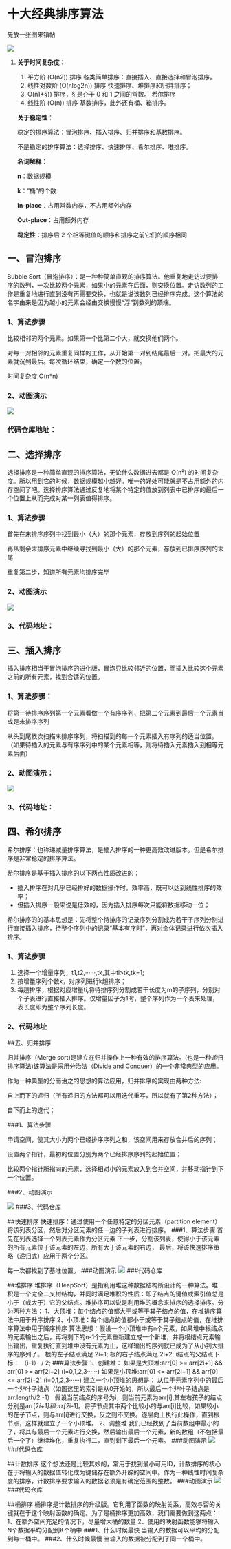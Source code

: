 # 十大经典排序算法

先放一张图来镇帖

![](http://yun.awacky.com/2020-2-17.png)

1. **关于时间复杂度**：

   1. 平方阶 (O(n2)) 排序 各类简单排序：直接插入、直接选择和冒泡排序。
   2. 线性对数阶 (O(nlog2n)) 排序 快速排序、堆排序和归并排序；
   3. O(n1+§)) 排序，§ 是介于 0 和 1 之间的常数。 希尔排序
   4. 线性阶 (O(n)) 排序 基数排序，此外还有桶、箱排序。

   **关于稳定性**：

   稳定的排序算法：冒泡排序、插入排序、归并排序和基数排序。

   不是稳定的排序算法：选择排序、快速排序、希尔排序、堆排序。

   **名词解释**：

   **n**：数据规模

   **k**：“桶”的个数

   **In-place**：占用常数内存，不占用额外内存

   **Out-place**：占用额外内存

   **稳定性**：排序后 2 个相等键值的顺序和排序之前它们的顺序相同

## 一、冒泡排序

Bubble Sort（冒泡排序）：是一种种简单直观的排序算法。他重复地走访过要排序的数列，一次比较两个元素，如果小的元素在后面，则交换位置。走访数列的工作是重复地进行直到没有再需要交换，也就是说该数列已经排序完成。这个算法的名字由来是因为越小的元素会经由交换慢慢“浮”到数列的顶端。

### 1、算法步骤

比较相邻的两个元素。如果第一个比第二个大，就交换他们两个。

对每一对相邻的元素重复同样的工作，从开始第一对到结尾最后一对。把最大的元素就沉到最后。每次循环结束，确定一个数的位置。

时间复杂度 O(n*n) 

### 2、动图演示

![](https://raw.githubusercontent.com/hustcc/JS-Sorting-Algorithm/master/res/selectionSort.gif)

### 代码仓库地址：

## 二、选择排序

选择排序是一种简单直观的排序算法，无论什么数据进去都是 O(n²) 的时间复杂度。所以用到它的时候，数据规模越小越好。唯一的好处可能就是不占用额外的内存空间了吧。选择排序算法通过反复地将某个特定的值放到列表中已排序的最后一个位置上从而完成对某一列表值得排序。

### 1、算法步骤

首先在末排序序列中找到最小（大）的那个元素，存放到序列的起始位置

再从剩余末排序元素中继续寻找到最小（大）的那个元素，存放到已排序序列的末尾

重复第二步，知道所有元素均排序完毕

### 2、动图演示

![](https://raw.githubusercontent.com/hustcc/JS-Sorting-Algorithm/master/res/selectionSort.gif)

### 3、代码地址：

## 三、插入排序

插入排序相当于冒泡排序的进化版，冒泡只比较邻近的位置，而插入比较这个元素之前的所有元素，找到合适的位置。

### 1、算法步骤：

将第一待排序序列第一个元素看做一个有序序列，把第二个元素到最后一个元素当成是未排序序列

从头到尾依次扫描未排序序列，将扫描到的每一个元素插入有序列的适当位置。（如果待插入的元素与有序序列中的某个元素相等，则将待插入元素插入到相等元素后面）

### 2、动图演示：

![](https://raw.githubusercontent.com/hustcc/JS-Sorting-Algorithm/master/res/insertionSort.gif)

### 3、代码地址：

## 四、希尔排序

希尔排序：也称递减量排序算法，是插入排序的一种更高效改进版本。但是希尔排序是非常稳定的排序算法。

希尔排序是基于插入排序的以下两点性质改进的：

- 插入排序在对几乎已经排好的数据操作时，效率高，既可以达到线性排序的效率；
- 但插入排序一般来说是低效的，因为插入排序每次只能将数据移动一位；

希尔排序的的基本思想是：先将整个待排序的记录序列分割成为若干子序列分别进行直接插入排序，待整个序列中的记录“基本有序时”，再对全体记录进行依次插入排序。

### 1、算法步骤

1. 选择一个增量序列，t1,t2,······,tk,其中ti>tk,tk=1;
2. 按增量序列个数k，对序列进行k趟排序；
3. 每趟排序，根据对应增量ti,将待排序列分割成若干长度为m的子序列，分别对个子表进行直接插入排序。仅增量因子为1时，整个序列作为一个表来处理，表长度即为整个序列长度。

### 2、代码地址



##五、归并排序

归并排序（Merge sort)是建立在归并操作上一种有效的排序算法。(也是一种递归排序算法)该算法是采用分治法（Divide and Conquer）的一个非常典型的应用。

作为一种典型的分而治之的思想的算法应用，归并排序的实现由两种方法:

自上而下的递归（所有递归的方法都可以用迭代重写，所以就有了第2种方法）；

自下而上的迭代；

###1、算法步骤

申请空间，使其大小为两个已经排序序列之和，该空间用来存放合并后的序列；

设置两个指针，最初的位置分别为两个已经排序序列的起始位置；

比较两个指针所指向的元素，选择相对小的元素放入到合并空间，并移动指针到下一个位置。

###2、动图演示

![](https://raw.githubusercontent.com/hustcc/JS-Sorting-Algorithm/master/res/mergeSort.gif)
###3、代码仓库

##快速排序
快速排序：通过使用一个任意特定的分区元素（partition element）将该列表分区，然后对分区元素的任一边的子列表进行排序。
###1、算法步骤
首先在列表选择一个列表元素作为分区元素
下一步，分割该列表，使得小于该元素的所有元素位于该元素的左边，所有大于该元素的右边，
最后，将该快速排序策略（递归式）应用于两个分区。

每一次都找到了基准位置。
###动图演示
![](https://raw.githubusercontent.com/hustcc/JS-Sorting-Algorithm/master/res/quickSort.gif)
###代码仓库

##堆排序
堆排序（HeapSort）是指利用堆这种数据结构所设计的一种算法。堆积是一个完全二叉树结构，并同时满足堆积的性质：即子结点的键值或索引值总是小于（或大于）它的父结点。堆排序可以说是利用堆的概念来排序的选择排序。分为两种方法：
1、大顶堆：每个结点的值都大于或等于其子结点的值，在堆排序算法中用于升序排序
2、小顶堆：每个结点的值都小于或等于其子结点的值，在堆排序算法中用于降序排序
算法思想：假设一个小顶堆中有n个元素，如果堆中根结点的元素输出之后，再将剩下的n-1个元素重新建立成一个新堆，并将根结点元素输出输出，重复执行直到堆中没有元素为止，这样输出的序列就已成为了从小到大排序的序列了。
根的左子结点满足 2i+1;
根的右子结点满足 2i+2;
i结点的父结点下标： （i-1） / 2;
###算法步骤
1、创建堆：
如果是大顶堆:arr[0] >= arr[2i+1] && arr[0] >= arr[2i+2] (i=0,1,2,3······) 
如果是小顶堆:arr[0] <= arr[2i+1] && arr[0] <= arr[2i+2] (i=0,1,2,3······)
建立一个小顶堆的思想是：
从位于元素序列中的最后一个非叶子结点（如图这里的索引是从0开始的，所以最后一个非叶子结点是  arr.length/2 -1）
假设当前结点的序号为i，则当前元素为arr[i],其左右孩子的结点分别是arr[2*i+1]和arr[2*i-1]。将子节点其中两个比较小的与arr[i]比较，如果较小的在子节点，则与arr[i]进行交换，反之则不交换。逐层向上执行此操作，直到根节点，这样就建立了一个小顶堆。
2、调整堆
我们已经找到了当前数组中最小的了，将其与最后一个元素进行交换，然后输出最后一个元素，新的数组（不包括最后一个了）继续堆化，重复执行二，直到剩下最后一个元素。
###动图演示
![](https://raw.githubusercontent.com/hustcc/JS-Sorting-Algorithm/master/res/heapSort.gif)
###代码仓库

##计数排序
这个想法还是比较其妙的，常用于找到最小可用ID，计数排序的核心在于将输入的数据值转化成为键储存在额外开辟的空间中。作为一种线性时间复杂度的排序，计数排序要求输入的数据必须是有确定范围的整数。
###动图演示
![](https://raw.githubusercontent.com/hustcc/JS-Sorting-Algorithm/master/res/countingSort.gif)
###代码仓库

##桶排序
桶排序是计数排序的升级版。它利用了函数的映射关系，高效与否的关键就在于这个映射函数的确定。为了是桶排序更加高效，我们需要做到这两点：
1、在额外空间充足的情况下，尽量增大桶的数量
2、使用的映射函数能够将输入N个数据平均分配到K个桶中
###1、什么时候最快
当输入的数据可以平均的分配到每一桶中。
###2、什么时候最慢
当输入的数据被分配到了同一个桶中。







